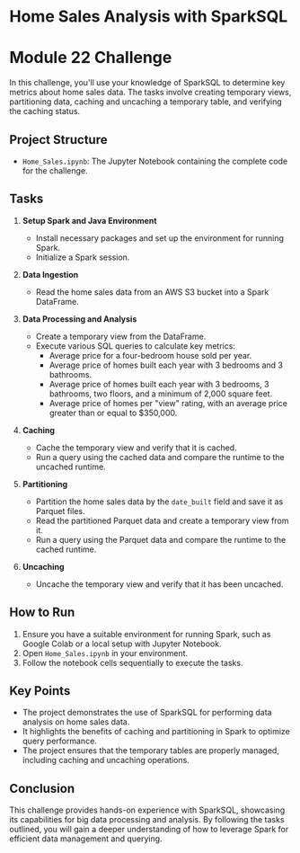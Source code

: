 # Home Sales Analysis with SparkSQL
# Module 22 Challenge

In this challenge, you'll use your knowledge of SparkSQL to determine key metrics about home sales data. The tasks involve creating temporary views, partitioning data, caching and uncaching a temporary table, and verifying the caching status.

## Project Structure

- `Home_Sales.ipynb`: The Jupyter Notebook containing the complete code for the challenge.

## Tasks

1. **Setup Spark and Java Environment**
   - Install necessary packages and set up the environment for running Spark.
   - Initialize a Spark session.

2. **Data Ingestion**
   - Read the home sales data from an AWS S3 bucket into a Spark DataFrame.

3. **Data Processing and Analysis**
   - Create a temporary view from the DataFrame.
   - Execute various SQL queries to calculate key metrics:
     - Average price for a four-bedroom house sold per year.
     - Average price of homes built each year with 3 bedrooms and 3 bathrooms.
     - Average price of homes built each year with 3 bedrooms, 3 bathrooms, two floors, and a minimum of 2,000 square feet.
     - Average price of homes per "view" rating, with an average price greater than or equal to $350,000.

4. **Caching**
   - Cache the temporary view and verify that it is cached.
   - Run a query using the cached data and compare the runtime to the uncached runtime.

5. **Partitioning**
   - Partition the home sales data by the `date_built` field and save it as Parquet files.
   - Read the partitioned Parquet data and create a temporary view from it.
   - Run a query using the Parquet data and compare the runtime to the cached runtime.

6. **Uncaching**
   - Uncache the temporary view and verify that it has been uncached.

## How to Run

1. Ensure you have a suitable environment for running Spark, such as Google Colab or a local setup with Jupyter Notebook.
2. Open `Home_Sales.ipynb` in your environment.
3. Follow the notebook cells sequentially to execute the tasks.

## Key Points

- The project demonstrates the use of SparkSQL for performing data analysis on home sales data.
- It highlights the benefits of caching and partitioning in Spark to optimize query performance.
- The project ensures that the temporary tables are properly managed, including caching and uncaching operations.

## Conclusion

This challenge provides hands-on experience with SparkSQL, showcasing its capabilities for big data processing and analysis. By following the tasks outlined, you will gain a deeper understanding of how to leverage Spark for efficient data management and querying.
